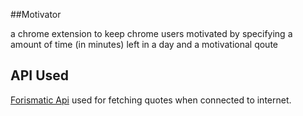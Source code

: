 
##Motivator 

a chrome extension to keep chrome users motivated by specifying a amount of time (in minutes) left in a day and a motivational qoute

## API Used 

[Forismatic Api](http://forismatic.com/en/api/) used for fetching quotes when connected to internet.


